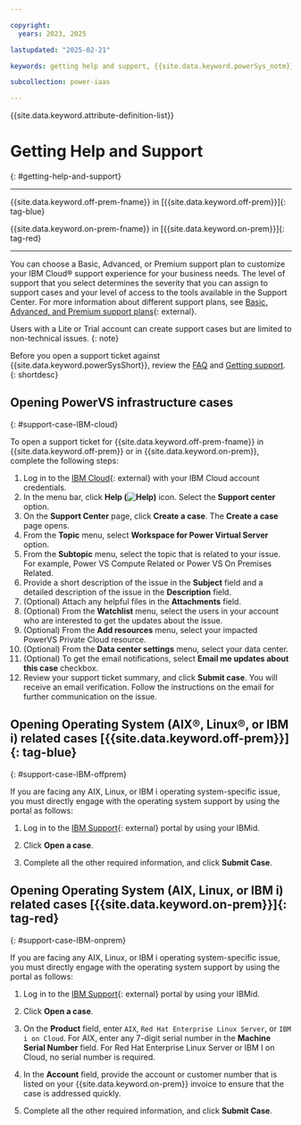```yaml
---

copyright:
  years: 2023, 2025

lastupdated: "2025-02-21"

keywords: getting help and support, {{site.data.keyword.powerSys_notm}} as a service, private cloud, terminology, video, how-to, help and support, support ticket, faq, create new case

subcollection: power-iaas

---
```


{{site.data.keyword.attribute-definition-list}}

# Getting Help and Support
{: #getting-help-and-support}

---

{{site.data.keyword.off-prem-fname}} in [{{site.data.keyword.off-prem}}]{: tag-blue}


{{site.data.keyword.on-prem-fname}} in [{{site.data.keyword.on-prem}}]{: tag-red}


---

You can choose a Basic, Advanced, or Premium support plan to customize your IBM Cloud&reg; support experience for your business needs. The level of support that you select determines the severity that you can assign to support cases and your level of access to the tools available in the Support Center. For more information about different support plans, see [Basic, Advanced, and Premium support plans](https://cloud.ibm.com/docs/get-support?topic=get-support-support-plans){: external}.

Users with a Lite or Trial account can create support cases but are limited to non-technical issues.
{: note}

Before you open a support ticket against {{site.data.keyword.powerSysShort}}, review the [FAQ](/docs/power-iaas?topic=power-iaas-powervs-faqs) and [Getting support](/docs/get-support?topic=get-support-using-avatar&interface=ui).
{: shortdesc}

## Opening PowerVS infrastructure cases
{: #support-case-IBM-cloud}


To open a support ticket for {{site.data.keyword.off-prem-fname}} in {{site.data.keyword.off-prem}} or in {{site.data.keyword.on-prem}}, complete the following steps:

1. Log in to the [IBM Cloud](https://cloud.ibm.com/catalog){: external} with your IBM Cloud account credentials.
2. In the menu bar, click **Help (![Help](../icons/help.svg "Help"))** icon. Select the **Support center** option.
3. On the **Support Center** page, click **Create a case**.
       The **Create a case** page opens.
4. From the **Topic** menu, select **Workspace for Power Virtual Server** option.
5. From the **Subtopic** menu, select the topic that is related to your issue. For example, Power VS Compute Related or Power VS On Premises Related.
6. Provide a short description of the issue in the **Subject** field and a detailed description of the issue in the **Description** field.
7. (Optional) Attach any helpful files in the **Attachments** field.
8. (Optional) From the **Watchlist** menu, select the users in your account who are interested to get the updates about the issue.
9.  (Optional) From the **Add resources** menu, select your impacted PowerVS Private Cloud resource.
10. (Optional) From the **Data center settings** menu, select your data center.
11. (Optional) To get the email notifications, select **Email me updates about this case** checkbox.
12. Review your support ticket summary, and click **Submit case**.
        You will receive an email verification. Follow the instructions on the email for further communication on the issue.



## Opening Operating System (AIX&reg;, Linux&reg;, or IBM i) related cases [{{site.data.keyword.off-prem}}]{: tag-blue}
{: #support-case-IBM-offprem}

If you are facing any AIX, Linux, or IBM i operating system-specific issue, you must directly engage with the operating system support by using the portal as follows:

1. Log in to the [IBM Support](https://www.ibm.com/mysupport/s/?language=en_US){: external} portal by using your IBMid.
2. Click **Open a case**.



4. Complete all the other required information, and click **Submit Case**.



## Opening Operating System (AIX, Linux, or IBM i) related cases [{{site.data.keyword.on-prem}}]{: tag-red}
{: #support-case-IBM-onprem}

If you are facing any AIX, Linux, or IBM i operating system-specific issue, you must directly engage with the operating system support by using the portal as follows:

1. Log in to the [IBM Support](https://www.ibm.com/mysupport/s/?language=en_US){: external} portal by using your IBMid.

2. Click **Open a case**.

3. On the **Product** field, enter `AIX`, `Red Hat Enterprise Linux Server`, or `IBM i on Cloud`.
    For AIX, enter any 7-digit serial number in the **Machine Serial Number** field. For Red Hat Enterprise Linux Server or IBM I on Cloud, no serial number is required.

4. In the **Account** field, provide the account or customer number that is listed on your {{site.data.keyword.on-prem}} invoice to ensure that the case is addressed quickly.

5. Complete all the other required information, and click **Submit Case**.
